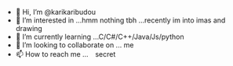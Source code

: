- 👋 Hi, I’m @karikaribudou
- 👀 I’m interested in ...hmm nothing tbh ...recently im into imas and drawing 
- 🌱 I’m currently learning ...C/C#/C++/Java/Js/python
- 💞️ I’m looking to collaborate on ... me
- 📫 How to reach me ...　secret

<!---
karikaribudou/karikaribudou is a ✨ special ✨ repository because its `README.md` (this file) appears on your GitHub profile.
You can click the Preview link to take a look at your changes.
--->
